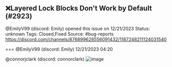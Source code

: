 ## ❌Layered Lock Blocks Don't Work by Default (#2923)
@EmilyV99 (discord: Emily) opened this issue on 12/21/2023
Status: unknown
Tags: Closed,Fixed
Source: #bug-reports https://discord.com/channels/876899628556091432/1187248211124031540


=== @EmilyV99 (discord: Emily) 12/21/2023 04:20

@connorjclark (discord: connorclark)
![image](https://cdn.discordapp.com/attachments/1187248211124031540/1187248211400859648/image.png?ex=65e9408f&is=65d6cb8f&hm=c29ae9f4bf5361dd5501ba68696e2f7b393f62ebaa286f47ccf44ff2df38da90&)
